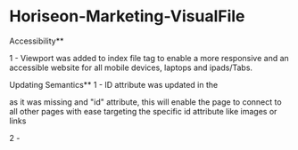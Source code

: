# Horiseon-Marketing-VisualFile

Accessibility**

1 - Viewport was added to index file <head> tag to enable a more responsive and an accessible website for all mobile devices, laptops and ipads/Tabs. 

Updating Semantics** 
1 - ID attribute was updated in the <nav> as it was missing and "id" attribute, this will enable the page to connect to all other pages with ease targeting the specific id attribute like images or links

2 - 
